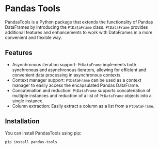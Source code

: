 # Pandas Tools

PandasTools is a Python package that extends the functionality of Pandas DataFrames by introducing the `PtDataFrame` class. `PtDataFrame` provides additional features and enhancements to work with DataFrames in a more convenient and flexible way.

## Features

- Asynchronous iteration support: `PtDataFrame` implements both synchronous and asynchronous iterators, allowing for efficient and convenient data processing in asynchronous contexts.
- Context manager support: `PtDataFrame` can be used as a context manager to easily access the encapsulated Pandas DataFrame.
- Concatenation and reduction: `PtDataFrame` supports concatenation of multiple instances and reduction of a list of `PtDataFrame` objects into a single instance.
- Column extraction: Easily extract a column as a list from a `PtDataFrame`.

## Installation

You can install PandasTools using pip:
```
pip install pandas-tools
```